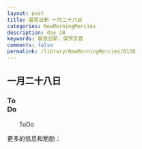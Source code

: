 ```yaml
---
layout: post
title: 晨恩日新 一月二十八日
categories: NewMorningMercies
description: day 28
keywords: 晨恩日新，保罗区普
comments: false
permalink: /library/NewMorningMercies/0128
---
```


## 一月二十八日

### To <br> Do

&emsp;&emsp;ToDo

更多的信息和勉励：[]()
